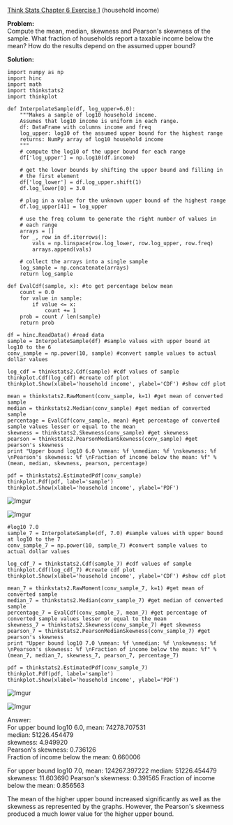 [Think Stats Chapter 6 Exercise 1](http://greenteapress.com/thinkstats2/html/thinkstats2007.html#toc60) (household income)

**Problem:**  
Compute the mean, median, skewness and Pearson's skewness of the sample. What fraction of households report a taxable income below the mean? How do the results depend on the assumed upper bound?

**Solution:**

    import numpy as np
    import hinc
    import math
    import thinkstats2
    import thinkplot
    
    def InterpolateSample(df, log_upper=6.0):  
        """Makes a sample of log10 household income.
        Assumes that log10 income is uniform in each range.
        df: DataFrame with columns income and freq
        log_upper: log10 of the assumed upper bound for the highest range
        returns: NumPy array of log10 household income
        """
        # compute the log10 of the upper bound for each range
        df['log_upper'] = np.log10(df.income)
    
        # get the lower bounds by shifting the upper bound and filling in
        # the first element
        df['log_lower'] = df.log_upper.shift(1)
        df.log_lower[0] = 3.0
    
        # plug in a value for the unknown upper bound of the highest range
        df.log_upper[41] = log_upper
    
        # use the freq column to generate the right number of values in
        # each range
        arrays = []
        for _, row in df.iterrows():
            vals = np.linspace(row.log_lower, row.log_upper, row.freq)
            arrays.append(vals)
    
        # collect the arrays into a single sample
        log_sample = np.concatenate(arrays)
        return log_sample

    def EvalCdf(sample, x): #to get percentage below mean
        count = 0.0
        for value in sample:
            if value <= x:
                count += 1
        prob = count / len(sample)
        return prob
    
    df = hinc.ReadData() #read data
    sample = InterpolateSample(df) #sample values with upper bound at log10 to the 6
    conv_sample = np.power(10, sample) #convert sample values to actual dollar values
    
    log_cdf = thinkstats2.Cdf(sample) #cdf values of sample
    thinkplot.Cdf(log_cdf) #create cdf plot
    thinkplot.Show(xlabel='household income', ylabel='CDF') #show cdf plot
    
    mean = thinkstats2.RawMoment(conv_sample, k=1) #get mean of converted sample
    median = thinkstats2.Median(conv_sample) #get median of converted sample
    percentage = EvalCdf(conv_sample, mean) #get percentage of converted sample values lesser or equal to the mean
    skewness = thinkstats2.Skewness(conv_sample) #get skewness
    pearson = thinkstats2.PearsonMedianSkewness(conv_sample) #get pearson's skewness
    print "Upper bound log10 6.0 \nmean: %f \nmedian: %f \nskewness: %f \nPearson's skewness: %f \nFraction of income below the mean: %f" % (mean, median, skewness, pearson, percentage)
    
    pdf = thinkstats2.EstimatedPdf(conv_sample)
    thinkplot.Pdf(pdf, label='sample')
    thinkplot.Show(xlabel='household income', ylabel='PDF')
    
![Imgur](http://i.imgur.com/jvrGqlH.png)

![Imgur](http://i.imgur.com/Qg22suZ.png)
    
    #log10 7.0
    sample_7 = InterpolateSample(df, 7.0) #sample values with upper bound at log10 to the 7
    conv_sample_7 = np.power(10, sample_7) #convert sample values to actual dollar values
    
    log_cdf_7 = thinkstats2.Cdf(sample_7) #cdf values of sample
    thinkplot.Cdf(log_cdf_7) #create cdf plot
    thinkplot.Show(xlabel='household income', ylabel='CDF') #show cdf plot
    
    mean_7 = thinkstats2.RawMoment(conv_sample_7, k=1) #get mean of converted sample
    median_7 = thinkstats2.Median(conv_sample_7) #get median of converted sample
    percentage_7 = EvalCdf(conv_sample_7, mean_7) #get percentage of converted sample values lesser or equal to the mean
    skewness_7 = thinkstats2.Skewness(conv_sample_7) #get skewness
    pearson_7 = thinkstats2.PearsonMedianSkewness(conv_sample_7) #get pearson's skewness
    print "Upper bound log10 7.0 \nmean: %f \nmedian: %f \nskewness: %f \nPearson's skewness: %f \nFraction of income below the mean: %f" % (mean_7, median_7, skewness_7, pearson_7, percentage_7)
    
    pdf = thinkstats2.EstimatedPdf(conv_sample_7)
    thinkplot.Pdf(pdf, label='sample')
    thinkplot.Show(xlabel='household income', ylabel='PDF')
    
![Imgur](http://i.imgur.com/rpql6I7.png)

![Imgur](http://i.imgur.com/0xsswA3.png)
    
Answer:  
For upper bound log10 6.0, 
    mean: 74278.707531  
    median: 51226.454479   
    skewness: 4.949920   
    Pearson's skewness: 0.736126   
    Fraction of income below the mean: 0.660006  
    
For upper bound log10 7.0,
    mean: 124267.397222 
    median: 51226.454479 
    skewness: 11.603690 
    Pearson's skewness: 0.391565 
    Fraction of income below the mean: 0.856563
    
The mean of the higher upper bound increased significantly as well as the skewness as represented by the graphs. However, the Pearson's skewness produced a much lower value for the higher upper bound.
